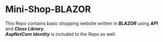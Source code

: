 # Mini-Shop-BLAZOR

This Repo contains basic shopping website written in ***BLAZOR*** using ***API*** and ***Class Library***. </br>
***AspNetCore Identity*** is included to the Repo as well.
